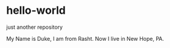 # hello-world
just another repository

My Name is Duke, I am from  Rasht. Now I live in New Hope, PA.

